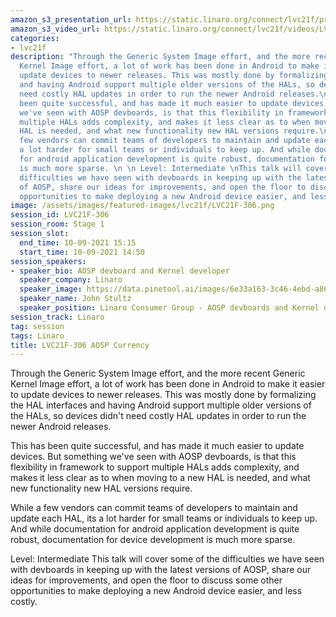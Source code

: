 ```yaml
---
amazon_s3_presentation_url: https://static.linaro.org/connect/lvc21f/presentations/LVC21F-306.pdf
amazon_s3_video_url: https://static.linaro.org/connect/lvc21f/videos/LVC21F-306.mp4
categories:
- lvc21f
description: "Through the Generic System Image effort, and the more recent Generic
  Kernel Image effort, a lot of work has been done in Android to make it easier to
  update devices to newer releases. This was mostly done by formalizing the HAL interfaces
  and having Android support multiple older versions of the HALs, so devices didn't
  need costly HAL updates in order to run the newer Android releases.\n \n This has
  been quite successful, and has made it much easier to update devices. But something
  we've seen with AOSP devboards, is that this flexibility in framework to support
  multiple HALs adds complexity, and makes it less clear as to when moving to a new
  HAL is needed, and what new functionality new HAL versions require.\n \n While a
  few vendors can commit teams of developers to maintain and update each HAL, its
  a lot harder for small teams or individuals to keep up. And while documentation
  for android application development is quite robust, documentation for device development
  is much more sparse. \n \n Level: Intermediate \nThis talk will cover some of the
  difficulties we have seen with devboards in keeping up with the latest versions
  of AOSP, share our ideas for improvements, and open the floor to discuss some other
  opportunities to make deploying a new Android device easier, and less costly."
image: /assets/images/featured-images/lvc21f/LVC21F-306.png
session_id: LVC21F-306
session_room: Stage 1
session_slot:
  end_time: 10-09-2021 15:15
  start_time: 10-09-2021 14:50
session_speakers:
- speaker_bio: AOSP devboard and Kernel developer
  speaker_company: Linaro
  speaker_image: https://data.pinetool.ai/images/6e33a163-3c46-4ebd-a865-4cccfea136b2.jpeg
  speaker_name: John Stultz
  speaker_position: Linaro Consumer Group - AOSP devboards and Kernel developer
session_track: Linaro
tag: session
tags: Linaro
title: LVC21F-306 AOSP Currency
---
```


Through the Generic System Image effort, and the more recent Generic Kernel Image effort, a lot of work has been done in Android to make it easier to update devices to newer releases. This was mostly done by formalizing the HAL interfaces and having Android support multiple older versions of the HALs, so devices didn't need costly HAL updates in order to run the newer Android releases.

This has been quite successful, and has made it much easier to update devices. But something we've seen with AOSP devboards, is that this flexibility in framework to support multiple HALs adds complexity, and makes it less clear as to when moving to a new HAL is needed, and what new functionality new HAL versions require.

While a few vendors can commit teams of developers to maintain and update each HAL, its a lot harder for small teams or individuals to keep up. And while documentation for android application development is quite robust, documentation for device development is much more sparse.

Level: Intermediate
This talk will cover some of the difficulties we have seen with devboards in keeping up with the latest versions of AOSP, share our ideas for improvements, and open the floor to discuss some other opportunities to make deploying a new Android device easier, and less costly.